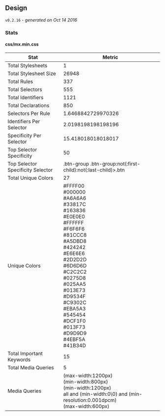 ## Design
`v0.2.16` - *generated on Oct 14 2016*
### Stats
#### css/mx.min.css
|Stat|Metric|
|---|---|
|Total Stylesheets|1|
|Total Stylesheet Size|26948|
|Total Rules|337|
|Total Selectors|555|
|Total Identifiers|1121|
|Total Declarations|850|
|Selectors Per Rule|1.6468842729970326|
|Identifiers Per Selector|2.0198198198198196|
|Specificity Per Selector|15.418018018018017|
|Top Selector Specificity|50|
|Top Selector Specificity Selector|.btn-group .btn-group:not(:first-child):not(:last-child)>.btn|
|Total Unique Colors|27|
|Unique Colors|#FFFF00<br/>#000000<br/>#A6A6A6<br/>#33817C<br/>#163836<br/>#E0E0E0<br/>#FFFFFF<br/>#F6F6F6<br/>#81CCC8<br/>#A5DBD8<br/>#424242<br/>#E6E6E6<br/>#2D2D2D<br/>#6D6D6D<br/>#C2C2C2<br/>#0275D8<br/>#025AA5<br/>#013E73<br/>#D9534F<br/>#C9302C<br/>#EBA5A3<br/>#545454<br/>#DCF1F0<br/>#013F73<br/>#D9D9D9<br/>#4EBF5A<br/>#41B34D|
|Total Important Keywords|15|
|Total Media Queries|5|
|Media Queries|(max-width:1200px)<br/>(min-width:800px)<br/>(min-width:1200px)<br/>all and (min-width:0\0) and (min-resolution:0.001dpcm)<br/>(max-width:600px)|